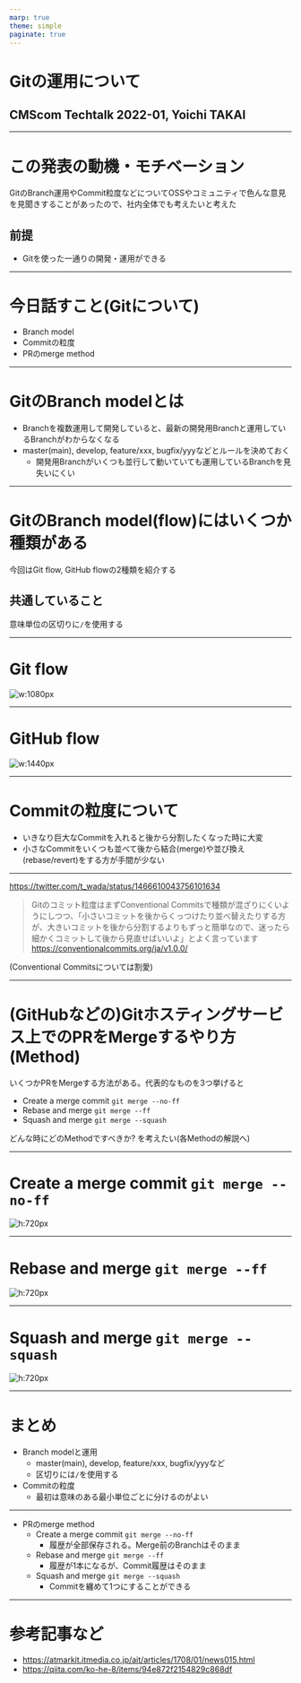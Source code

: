 ```yaml
---
marp: true
theme: simple
paginate: true
---
```


<!-- _class: title -->
<!-- _paginate: false -->

# Gitの運用について

## CMScom Techtalk 2022-01, Yoichi TAKAI

---

# この発表の動機・モチベーション

GitのBranch運用やCommit粒度などについてOSSやコミュニティで色んな意見を見聞きすることがあったので、社内全体でも考えたいと考えた

## 前提

- Gitを使った一通りの開発・運用ができる

---

# 今日話すこと(Gitについて)

- Branch model
- Commitの粒度
- PRのmerge method

---

# GitのBranch modelとは

- Branchを複数運用して開発していると、最新の開発用Branchと運用しているBranchがわからなくなる
- master(main), develop, feature/xxx, bugfix/yyyなどとルールを決めておく
    - 開発用Branchがいくつも並行して動いていても運用しているBranchを見失いにくい

---

# GitのBranch model(flow)にはいくつか種類がある

今回はGit flow, GitHub flowの2種類を紹介する

## 共通していること

意味単位の区切りに`/`を使用する

---

# Git flow

![w:1080px](https://image.itmedia.co.jp/ait/articles/1708/01/at-it-git-15-001.jpg)

---

# GitHub flow

![w:1440px](https://image.itmedia.co.jp/ait/articles/1708/01/l_at-it-git-15-009.jpg)

---

# Commitの粒度について

- いきなり巨大なCommitを入れると後から分割したくなった時に大変
- 小さなCommitをいくつも並べて後から結合(merge)や並び換え(rebase/revert)をする方が手間が少ない

---

<https://twitter.com/t_wada/status/1466610043756101634>

> Gitのコミット粒度はまずConventional Commitsで種類が混ざりにくいようにしつつ、「小さいコミットを後からくっつけたり並べ替えたりする方が、大きいコミットを後から分割するよりもずっと簡単なので、迷ったら細かくコミットして後から見直せばいいよ」とよく言っています
> <https://conventionalcommits.org/ja/v1.0.0/>

(Conventional Commitsについては割愛)

---

# (GitHubなどの)Gitホスティングサービス上でのPRをMergeするやり方(Method)

いくつかPRをMergeする方法がある。代表的なものを3つ挙げると

- Create a merge commit `git merge --no-ff`
- Rebase and merge `git merge --ff`
- Squash and merge `git merge --squash`

どんな時にどのMethodですべきか? を考えたい(各Methodの解説へ)

---

# Create a merge commit `git merge --no-ff`

![h:720px](https://camo.qiitausercontent.com/034f69638cb0185d6860ace0b0e33eb0fb99c8b1/68747470733a2f2f71696974612d696d6167652d73746f72652e73332e616d617a6f6e6177732e636f6d2f302f38363638342f30623030316233352d333531302d316362312d303435632d3732613030326539663166642e706e67)

---

# Rebase and merge `git merge --ff`

![h:720px](https://camo.qiitausercontent.com/0d30f32a5be0f36928d6ef78dc0fdd32de46fbd0/68747470733a2f2f71696974612d696d6167652d73746f72652e73332e616d617a6f6e6177732e636f6d2f302f38363638342f37633232353165312d386333632d356661332d646232332d6463303330626261653866612e706e67)

---

# Squash and merge `git merge --squash`

![h:720px](https://camo.qiitausercontent.com/8fb83e2a003f6ec203ad85ac0e81db757723b333/68747470733a2f2f71696974612d696d6167652d73746f72652e73332e616d617a6f6e6177732e636f6d2f302f38363638342f65303761666334632d663839372d646264642d386635362d3130653861333134353064652e706e67)

---

# まとめ

- Branch modelと運用
    - master(main), develop, feature/xxx, bugfix/yyyなど
    - 区切りには`/`を使用する
- Commitの粒度
    - 最初は意味のある最小単位ごとに分けるのがよい

---

- PRのmerge method
    - Create a merge commit `git merge --no-ff`
        - 履歴が全部保存される。Merge前のBranchはそのまま
    - Rebase and merge `git merge --ff`
        - 履歴が1本になるが、Commit履歴はそのまま
    - Squash and merge `git merge --squash`
        - Commitを纏めて1つにすることができる

---

# 参考記事など

- <https://atmarkit.itmedia.co.jp/ait/articles/1708/01/news015.html>
- <https://qiita.com/ko-he-8/items/94e872f2154829c868df>
